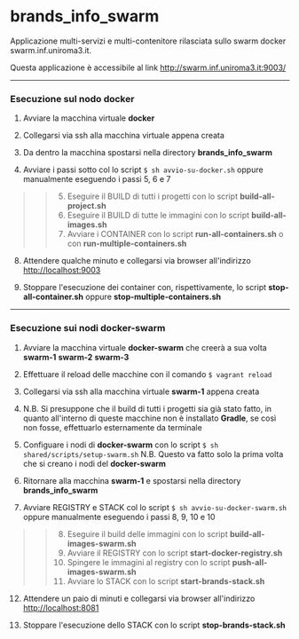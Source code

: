 # brands_info_swarm

Applicazione multi-servizi e multi-contenitore rilasciata sullo swarm docker swarm.inf.uniroma3.it.

Questa applicazione è accessibile al link http://swarm.inf.uniroma3.it:9003/

------------

### Esecuzione sul nodo **docker** ###

1. Avviare la macchina virtuale **docker**

2. Collegarsi via ssh alla macchina virtuale appena creata

3. Da dentro la macchina spostarsi nella directory **brands_info_swarm**

4. Avviare i passi sotto col lo script `$ sh avvio-su-docker.sh` oppure manualmente eseguendo i passi 5, 6 e 7
>>5. Eseguire il BUILD di tutti i progetti con lo script **build-all-project.sh**
>>6. Eseguire il BUILD di tutte le immagini con lo script **build-all-images.sh**
>>7. Avviare i CONTAINER con lo script **run-all-containers.sh** o con **run-multiple-containers.sh**

8. Attendere qualche minuto e collegarsi via browser all'indirizzo [http://localhost:9003](http://localhost:9003/)

99. Stoppare l'esecuzione dei container con, rispettivamente, lo script **stop-all-container.sh** oppure **stop-multiple-containers.sh**

-----------------

### Esecuzione sui nodi **docker-swarm** ###

1. Avviare la macchina virtuale **docker-swarm** che creerà a sua volta **swarm-1** **swarm-2** **swarm-3**

2. Effettuare il reload delle macchine con il comando `$ vagrant reload`

3. Collegarsi via ssh alla macchina virtuale **swarm-1** appena creata

4. N.B. Si presuppone che il build di tutti i progetti sia già stato fatto, in quanto all'interno di queste macchine non è installato **Gradle**, se così non fosse, effettuarlo esternamente da terminale

5. Configuare i nodi di **docker-swarm** con lo script `$ sh shared/scripts/setup-swarm.sh` N.B. Questo va fatto solo la prima volta che si creano i nodi del **docker-swarm**

6. Ritornare alla macchina **swarm-1** e spostarsi nella directory **brands_info_swarm**

7. Avviare REGISTRY e STACK col lo script `$ sh avvio-su-docker-swarm.sh` oppure manualmente eseguendo i passi 8, 9, 10 e 10
>>8. Eseguire il build delle immagini con lo script **build-all-images-swarm.sh**
>>9. Avviare il REGISTRY con lo script **start-docker-registry.sh**
>>10. Spingere le immagini al registry con lo script **push-all-images-swarm.sh**
>>11. Avviare lo STACK con lo script **start-brands-stack.sh**

12. Attendere un paio di minuti e collegarsi via browser all'indirizzo [http://localhost:8081](http://localhost:8081/)

99. Stoppare l'esecuzione dello STACK con lo script **stop-brands-stack.sh**
